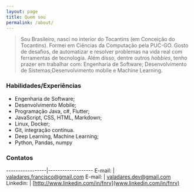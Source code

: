 ```yaml
---
layout: page
title: Quem sou
permalink: /about/
---
```


<!-- ## Quem sou -->
> Sou Brasileiro, nasci no interior do Tocantins (em Conceição do Tocantins). Formei em Ciências da Computação pela PUC-GO. 
Gosto de desafios, de automatizar e resolver problemas na vida real com ferramentas de tecnologia. Além disso, dentre outros *hobbies*, tenho prazer em trabalhar com: Engenharia de Software; Desenvolvimento de Sistemas;Desenvolvimento mobile e Machine Learning.


### Habilidades/Experiências 
- Engenharia de Software;
- Desenvolvimento Mobile;
- Programação Java, c#,  Flutter;
- JavaScript, CSS, HTML, Markdown;
- Linux, Docker;
- Git, integração contínua.
- Deep Learning, Machine Learning;
- Python, Pandas, numpy


### Contatos


-----------------|-------------------
E-mail:          | <valadares.francisco@gmail.com>
E-mail:          | <valadares.dev@gmail.com>
Linkedin:        | [http://www.linkedin.com/in/fnrv](www.linkedin.com/in/fnrv)
 



<!-- 
### _config.yml
> Code block will look like this.
```yml
highlighter-theme: monokai //you can change your syntax color scheme.
date_format: "%Y-%M-%D" //and date format.
```

### Screenshots
#### Page
![alt text](/public/img/screenshot-1.png)
#### Articles
![alt text](/public/img/screenshot-2.png)
#### Page - Mobile
![alt text](/public/img/screenshot-m1.png)
#### Page - Articles
![alt text](/public/img/screenshot-m2.png)


https://www.youtube.com/watch?v=fOhvCfWgNiQ

https://meet.google.com/cyy-uxak-ubu
#999627174 -->

<!-- Pandas:
https://www.youtube.com/watch?v=yzIMircGU5I&list=PL5-da3qGB5ICCsgW1MxlZ0Hq8LL5U3u9y -->